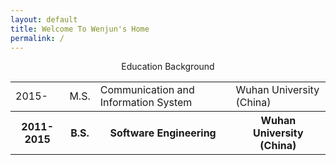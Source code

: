 ```yaml
---
layout: default
title: Welcome To Wenjun's Home
permalink: /
---
```



<p align='center'> Education Background </p>
<p align='center'>
	<table id="table" class="table table-bordered table-striped table-condensed">
	<tr>   
	<td >2015-</td>
	<td>M.S.</td>
	<td> Communication and Information System</td>
	<td> Wuhan University (China) </td>
	</tr>
	<tr>   
	<th >2011-2015</th>
	<th> B.S.</th>
	<th> Software Engineering</th>
	<th> Wuhan University (China)  </th>
	</tr>
	</table>
</p>
